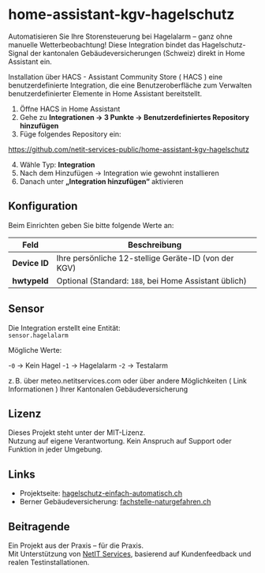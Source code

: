# home-assistant-kgv-hagelschutz
Automatisieren Sie Ihre Storensteuerung bei Hagelalarm – ganz ohne manuelle Wetterbeobachtung!
Diese Integration bindet das Hagelschutz-Signal der kantonalen Gebäudeversicherungen (Schweiz) direkt in Home Assistant ein.


Installation über HACS - Assistant Community Store ( HACS ) eine benutzerdefinierte Integration, die eine Benutzeroberfläche zum Verwalten benutzerdefinierter Elemente in Home Assistant bereitstellt.

1. Öffne HACS in Home Assistant  
2. Gehe zu **Integrationen → 3 Punkte → Benutzerdefiniertes Repository hinzufügen**  
3. Füge folgendes Repository ein:

https://github.com/netit-services-public/home-assistant-kgv-hagelschutz

4. Wähle Typ: **Integration**
5. Nach dem Hinzufügen → Integration wie gewohnt installieren
6. Danach unter **„Integration hinzufügen“** aktivieren

## Konfiguration

Beim Einrichten geben Sie bitte folgende Werte an:

| Feld | Beschreibung |
|------|--------------|
| **Device ID** | Ihre persönliche 12-stellige Geräte-ID (von der KGV) |
| **hwtypeId**  | Optional (Standard: `188`, bei Home Assistant üblich) |

## Sensor

Die Integration erstellt eine Entität:  
`sensor.hagelalarm`

Mögliche Werte:

-`0` → Kein Hagel
-`1` → Hagelalarm
-`2` → Testalarm 

z. B. über meteo.netitservices.com oder über andere Möglichkeiten ( Link Informationen ) Ihrer Kantonalen Gebäudeversicherung

## Lizenz

Dieses Projekt steht unter der MIT-Lizenz.  
Nutzung auf eigene Verantwortung. Kein Anspruch auf Support oder Funktion in jeder Umgebung.

## Links

- Projektseite: [hagelschutz-einfach-automatisch.ch](https://hagelschutz-einfach-automatisch.ch/)
- Berner Gebäudeversicherung: [fachstelle-naturgefahren.ch](https://fachstelle-naturgefahren.ch/de/hagel/hagelschutz.html)

## Beitragende

Ein Projekt aus der Praxis – für die Praxis.  
Mit Unterstützung von [NetIT Services](https://www.netit-services.ch), basierend auf Kundenfeedback und realen Testinstallationen.
